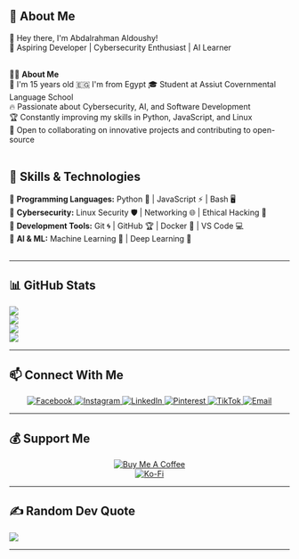  ## 💫 About Me

👋 Hey there, I'm Abdalrahman Aldoushy!<br>🚀 Aspiring Developer | Cybersecurity Enthusiast | AI Learner<br><br>

👨‍💻 **About Me**<br>
🎂 I'm 15 years old 
🇪🇬 I'm from Egypt 
🎓 Student at Assiut Covernmental Language School<br>
🔥 Passionate about Cybersecurity, AI, and Software Development<br>
🏆 Constantly improving my skills in Python, JavaScript, and Linux<br>
🎯 Open to collaborating on innovative projects and contributing to open-source<br><br>

## 🚀 Skills & Technologies

🔹 **Programming Languages:** Python 🐍 | JavaScript ⚡ | Bash 🖥️<br>
🔹 **Cybersecurity:** Linux Security 🛡️ | Networking 🌐 | Ethical Hacking 🔐<br>
🔹 **Development Tools:** Git 🌀 | GitHub 🏆 | Docker 🐳 | VS Code 💻<br>
🔹 **AI & ML:** Machine Learning 🤖 | Deep Learning 🧠<br><br>

---

## 📊 GitHub Stats

![](https://github-readme-stats.vercel.app/api?username=abdoaldoushy2009&theme=radical&hide_border=false&include_all_commits=true&count_private=true)<br>
![](https://github-readme-stats.vercel.app/api/top-langs/?username=abdoaldoushy2009&theme=radical&hide_border=false&include_all_commits=true&count_private=true&layout=compact)<br>
![](https://github-profile-trophy.vercel.app/?username=abdoaldoushy2009&theme=radical&no-frame=true&no-bg=false&margin-w=4)<br>
![](https://github-contributor-stats.vercel.app/api?username=abdoaldoushy2009&limit=5&theme=default&combine_all_yearly_contributions=true)<br>

---

## 📫 Connect With Me

<p align="center">
  <a href="https://facebook.com/abdoaldoushy" target="_blank">
    <img src="https://img.shields.io/badge/Facebook-%231877F2?style=for-the-badge&logo=facebook&logoColor=white" alt="Facebook"/>
  </a>
  <a href="https://instagram.com/abdo_aldoushy" target="_blank">
    <img src="https://img.shields.io/badge/Instagram-%23E4405F?style=for-the-badge&logo=instagram&logoColor=white" alt="Instagram"/>
  </a>
  <a href="https://linkedin.com/in/abdoaldoushy" target="_blank">
    <img src="https://img.shields.io/badge/LinkedIn-%230077B5?style=for-the-badge&logo=linkedin&logoColor=white" alt="LinkedIn"/>
  </a>
  <a href="https://pinterest.com/abdoaldoushy" target="_blank">
    <img src="https://img.shields.io/badge/Pinterest-%23E60023?style=for-the-badge&logo=pinterest&logoColor=white" alt="Pinterest"/>
  </a>
  <a href="https://tiktok.com/@abdoaldoushy" target="_blank">
    <img src="https://img.shields.io/badge/TikTok-%23000000?style=for-the-badge&logo=tiktok&logoColor=white" alt="TikTok"/>
  </a>
  <a href="mailto:abdoaldoushy@gmail.com">
    <img src="https://img.shields.io/badge/Email-D14836?style=for-the-badge&logo=gmail&logoColor=white" alt="Email"/>
  </a>
</p>

---

## 💰 Support Me

<div align="center">
  <a href="https://buymeacoffee.com/abdo_aldoushy" target="_blank">
    <img src="https://img.shields.io/badge/Buy%20Me%20a%20Coffee-ffdd00?style=for-the-badge&logo=buy-me-a-coffee&logoColor=black" alt="Buy Me A Coffee"/>
  </a>
  <br>
  <a href="https://ko-fi.com/abdo_aldoushy" target="_blank">
    <img src="https://img.shields.io/badge/Ko--fi-F16061?style=for-the-badge&logo=ko-fi&logoColor=white" alt="Ko-Fi"/>
  </a>
</div>

---

## ✍️ Random Dev Quote
![](https://quotes-github-readme.vercel.app/api?type=horizontal&theme=radical)

---



